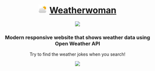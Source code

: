 
<div align="center">
  <h1>
      <img src="src/logo.png" alt="Weatherwoman Icon" height="28px">
      <a href="https://maggyprotasio.github.io/Weatherwoman/">Weatherwoman</a>
  </h1>
  <a href="https://maggyprotasio.github.io/Weatherwoman/">
      <img src="https://img.shields.io/badge/Created-April%202022-blue">
   </a>
  <h3>Modern responsive website that shows weather data using Open Weather API</h3>
  <p>Try to find the weather jokes when you search! </p>
  <a href="https://maggyprotasio.github.io/Weatherwoman/">
      <img src="src/screenshot1.jpg">
  </a>
  
</div>
